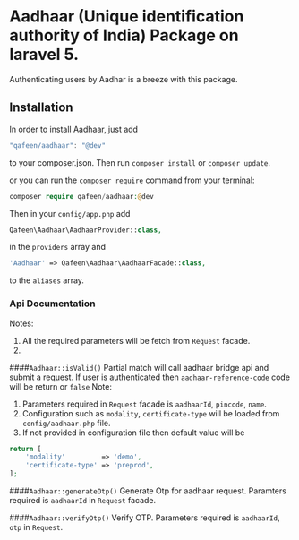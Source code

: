 # Aadhaar (Unique identification authority of India) Package on laravel 5.

Authenticating users by Aadhar is a breeze with this package.

## Installation

In order to install Aadhaar, just add

```js
"qafeen/aadhaar": "@dev"
```

to your composer.json. Then run `composer install` or `composer update`.

or you can run the `composer require` command from your terminal:

```php
composer require qafeen/aadhaar:@dev
```

Then in your `config/app.php` add
```php
Qafeen\Aadhaar\AadhaarProvider::class,
```
in the `providers` array and
```php
'Aadhaar' => Qafeen\Aadhaar\AadhaarFacade::class,
```
to the `aliases` array.

### Api Documentation

Notes:
1. All the required parameters will be fetch from `Request` facade.
2. 

####`Aadhaar::isValid()`
Partial match will call aadhaar bridge api and submit a request. If user is authenticated then `aadhaar-reference-code` code will be return or `false`
Note: 
1. Parameters required in `Request` facade is `aadhaarId`, `pincode`, `name`.
2. Configuration such as `modality`, `certificate-type` will be loaded from `config/aadhaar.php` file.
3. If not provided in configuration file then default value will be
```php
return [
    'modality'         => 'demo',
    'certificate-type' => 'preprod',
];
```

####`Aadhaar::generateOtp()`
Generate Otp for aadhaar request.
Paramters required is `aadhaarId` in `Request` facade.

####`Aadhaar::verifyOtp()`
Verify OTP.
Parameters required is `aadhaarId`, `otp` in `Request`.

